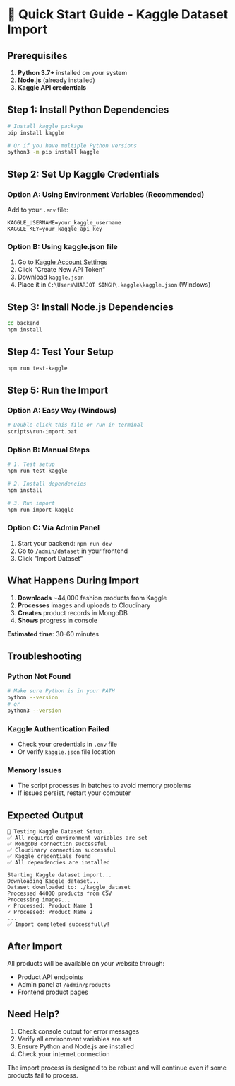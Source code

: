 # 🚀 Quick Start Guide - Kaggle Dataset Import

## Prerequisites

1. **Python 3.7+** installed on your system
2. **Node.js** (already installed)
3. **Kaggle API credentials**

## Step 1: Install Python Dependencies

```bash
# Install kaggle package
pip install kaggle

# Or if you have multiple Python versions
python3 -m pip install kaggle
```

## Step 2: Set Up Kaggle Credentials

### Option A: Using Environment Variables (Recommended)
Add to your `.env` file:
```env
KAGGLE_USERNAME=your_kaggle_username
KAGGLE_KEY=your_kaggle_api_key
```

### Option B: Using kaggle.json file
1. Go to [Kaggle Account Settings](https://www.kaggle.com/account)
2. Click "Create New API Token"
3. Download `kaggle.json`
4. Place it in `C:\Users\HARJOT SINGH\.kaggle\kaggle.json` (Windows)

## Step 3: Install Node.js Dependencies

```bash
cd backend
npm install
```

## Step 4: Test Your Setup

```bash
npm run test-kaggle
```

## Step 5: Run the Import

### Option A: Easy Way (Windows)
```bash
# Double-click this file or run in terminal
scripts\run-import.bat
```

### Option B: Manual Steps
```bash
# 1. Test setup
npm run test-kaggle

# 2. Install dependencies
npm install

# 3. Run import
npm run import-kaggle
```

### Option C: Via Admin Panel
1. Start your backend: `npm run dev`
2. Go to `/admin/dataset` in your frontend
3. Click "Import Dataset"

## What Happens During Import

1. **Downloads** ~44,000 fashion products from Kaggle
2. **Processes** images and uploads to Cloudinary
3. **Creates** product records in MongoDB
4. **Shows** progress in console

**Estimated time**: 30-60 minutes

## Troubleshooting

### Python Not Found
```bash
# Make sure Python is in your PATH
python --version
# or
python3 --version
```

### Kaggle Authentication Failed
- Check your credentials in `.env` file
- Or verify `kaggle.json` file location

### Memory Issues
- The script processes in batches to avoid memory problems
- If issues persist, restart your computer

## Expected Output

```
🧪 Testing Kaggle Dataset Setup...
✅ All required environment variables are set
✅ MongoDB connection successful
✅ Cloudinary connection successful
✅ Kaggle credentials found
✅ All dependencies are installed

Starting Kaggle dataset import...
Downloading Kaggle dataset...
Dataset downloaded to: ./kaggle_dataset
Processed 44000 products from CSV
Processing images...
✓ Processed: Product Name 1
✓ Processed: Product Name 2
...
✅ Import completed successfully!
```

## After Import

All products will be available on your website through:
- Product API endpoints
- Admin panel at `/admin/products`
- Frontend product pages

## Need Help?

1. Check console output for error messages
2. Verify all environment variables are set
3. Ensure Python and Node.js are installed
4. Check your internet connection

The import process is designed to be robust and will continue even if some products fail to process.

